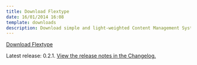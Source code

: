 ```yaml
---
title: Download Flextype
date: 16/01/2014 16:08
template: downloads
description: Download simple and light-weighted Content Management System written in PHP
---
```


<a href="https://github.com/flextype/flextype/releases/download/v0.2.1/flextype-0.2.1.zip" class="btn btn btn-outline-dark btn-download-flextype no-margin">Download Flextype</a>  

Latest release: 0.2.1. [View the release notes in the Changelog.](https://github.com/flextype/flextype/blob/master/CHANGELOG.md)
